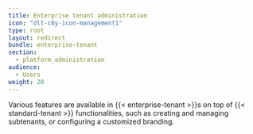 ```yaml
---
title: Enterprise tenant administration
icon: "dlt-c8y-icon-management1"
type: root
layout: redirect
bundle: enterprise-tenant
section:
  - platform_administration
audience:
  - Users
weight: 20
---
```

Various features are available in {{< enterprise-tenant >}}s on top of {{< standard-tenant >}} functionalities, such as creating and managing subtenants, or configuring a customized branding.
